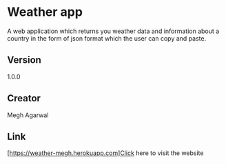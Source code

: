 # Weather app
A web application which returns you weather data and information about a country in the form of json format which the user can copy and paste.

## Version
1.0.0

## Creator
Megh Agarwal

## Link
[https://weather-megh.herokuapp.com]Click here to visit the website